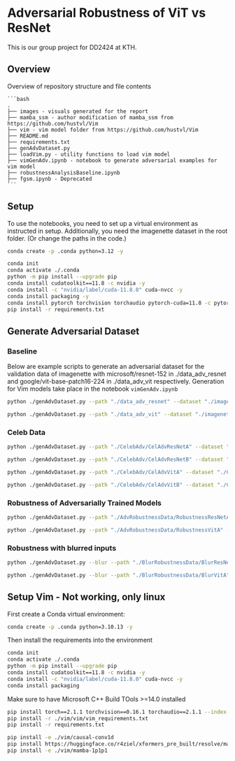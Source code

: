 # Adversarial Robustness of ViT vs ResNet

This is our group project for DD2424 at KTH.

## Overview

Overview of repository structure and file contents
    
    ```bash
    .
    ├── images - visuals generated for the report
    ├── mamba_ssm - author modification of mamba_ssm from https://github.com/hustvl/Vim
    ├── vim - vim model folder from https://github.com/hustvl/Vim
    ├── README.md
    ├── requirements.txt
    ├── genAdvDataset.py
    ├── loadVim.py - utility functions to load vim model
    ├── vimGenAdv.ipynb - notebook to generate adversarial examples for vim model
    ├── robustnessAnalysisBaseline.ipynb 
    ├── fgsm.ipynb - Deprecated
    ```


## Setup

To use the notebooks, you need to set up a virtual environment as instructed in setup. 
Additionally, you need the imagenette dataset in the root folder. (Or change the paths in the code.)

```bash
conda create -p .conda python=3.12 -y
```

```bash
conda init
conda activate ./.conda
python -m pip install --upgrade pip
conda install cudatoolkit==11.8 -c nvidia -y
conda install -c "nvidia/label/cuda-11.8.0" cuda-nvcc -y
conda install packaging -y
conda install pytorch torchvision torchaudio pytorch-cuda=11.8 -c pytorch -c nvidia
pip install -r requirements.txt
```

## Generate Adversarial Dataset

### Baseline

Below are example scripts to generate an adversarial dataset for the validation data of imagenette with microsoft/resnet-152 in ./data_adv_resnet and google/vit-base-patch16-224 in ./data_adv_vit respectively. Generation for Vim models take place in the notebook ```vimGenAdv.ipynb```

```bash
python ./genAdvDataset.py --path "./data_adv_resnet" --dataset "./imagenette/imagenette2/val" --model "microsoft/resnet-152"
```

```bash
python ./genAdvDataset.py --path "./data_adv_vit" --dataset "./imagenette/imagenette2/val" --model "google/vit-base-patch16-224"
```

### Celeb Data

```bash
python ./genAdvDataset.py --path "./CelebAdv/CelAdvResNetA" --dataset "./CelebSubset/CelebVal" --model "microsoft/resnet-152" --checkpoint "./models/ResNetA.pth"
```

```bash
python ./genAdvDataset.py --path "./CelebAdv/CelAdvResNetB" --dataset "./CelebSubset/CelebVal" --model "microsoft/resnet-152" --checkpoint "./models/ResNetB.pth"
```

```bash
python ./genAdvDataset.py --path "./CelebAdv/CelAdvVitA" --dataset "./CelebSubset/CelebVal" --model "google/vit-base-patch16-224" --checkpoint "./models/VitA.pth"
```

```bash
python ./genAdvDataset.py --path "./CelebAdv/CelAdvVitB" --dataset "./CelebSubset/CelebVal" --model "google/vit-base-patch16-224" --checkpoint "./models/VitB.pth"
```

### Robustness of Adversarially Trained Models

```bash
python ./genAdvDataset.py --path "./AdvRobustnessData/RobustnessResNetA" --dataset "./CelebSubset/CelebTest" --model "microsoft/resnet-152" --checkpoint "./models/AdvResNetA.pth"
```

```bash
python ./genAdvDataset.py --path "./AdvRobustnessData/RobustnessVitA" --dataset "./CelebSubset/CelebTest" --model "google/vit-base-patch16-224" --checkpoint "./models/AdvVitA.pth"
```

### Robustness with blurred inputs

```bash
python ./genAdvDataset.py --blur --path "./BlurRobustnessData/BlurResNetA" --dataset "./CelebSubset/CelebTest" --model "microsoft/resnet-152" --checkpoint "./models/ResNetA.pth"
```

```bash
python ./genAdvDataset.py --blur --path "./BlurRobustnessData/BlurVitA" --dataset "./CelebSubset/CelebTest" --model "google/vit-base-patch16-224" --checkpoint "./models/VitA.pth"
```

## Setup Vim - Not working, only linux

First create a Conda virtual environment:

```bash
conda create -p .conda python=3.10.13 -y
```

Then install the requirements into the environment

```bash
conda init
conda activate ./.conda
python -m pip install --upgrade pip
conda install cudatoolkit==11.8 -c nvidia -y
conda install -c "nvidia/label/cuda-11.8.0" cuda-nvcc -y
conda install packaging
```

Make sure to have Microsoft C++ Build TOols >=14.0 installed

```bash
pip install torch==2.1.1 torchvision==0.16.1 torchaudio==2.1.1 --index-url https://download.pytorch.org/whl/cu118
pip install -r ./vim/vim/vim_requirements.txt
pip install -r requirements.txt
```

```bash
pip install -e ./vim/causal-conv1d
pip install https://huggingface.co/r4ziel/xformers_pre_built/resolve/main/triton-2.0.0-cp310-cp310-win_amd64.whl
pip install -e ./vim/mamba-1p1p1
```


